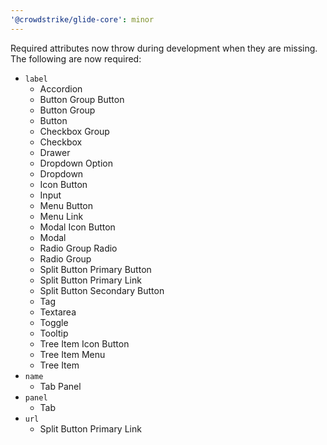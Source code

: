 ```yaml
---
'@crowdstrike/glide-core': minor
---
```


Required attributes now throw during development when they are missing. The following are now required:

- `label`
  - Accordion
  - Button Group Button
  - Button Group
  - Button
  - Checkbox Group
  - Checkbox
  - Drawer
  - Dropdown Option
  - Dropdown
  - Icon Button
  - Input
  - Menu Button
  - Menu Link
  - Modal Icon Button
  - Modal
  - Radio Group Radio
  - Radio Group
  - Split Button Primary Button
  - Split Button Primary Link
  - Split Button Secondary Button
  - Tag
  - Textarea
  - Toggle
  - Tooltip
  - Tree Item Icon Button
  - Tree Item Menu
  - Tree Item
- `name`
  - Tab Panel
- `panel`
  - Tab
- `url`
  - Split Button Primary Link
